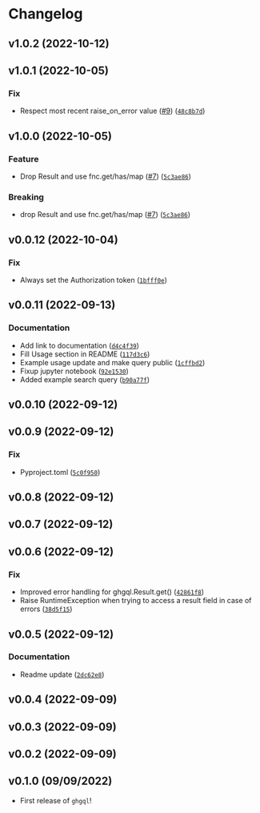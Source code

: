 # Changelog

<!--next-version-placeholder-->

## v1.0.2 (2022-10-12)


## v1.0.1 (2022-10-05)
### Fix
* Respect most recent raise_on_error value ([#9](https://github.com/kwk/ghgql/issues/9)) ([`48c8b7d`](https://github.com/kwk/ghgql/commit/48c8b7decb6a96400a26e38b8d7a841e8d29c4b9))

## v1.0.0 (2022-10-05)
### Feature
* Drop Result and use fnc.get/has/map ([#7](https://github.com/kwk/ghgql/issues/7)) ([`5c3ae86`](https://github.com/kwk/ghgql/commit/5c3ae8659cdc6d2ed48a099928af847e2df3bea0))

### Breaking
* drop Result and use fnc.get/has/map ([#7](https://github.com/kwk/ghgql/issues/7)) ([`5c3ae86`](https://github.com/kwk/ghgql/commit/5c3ae8659cdc6d2ed48a099928af847e2df3bea0))

## v0.0.12 (2022-10-04)
### Fix
* Always set the Authorization token ([`1bfff0e`](https://github.com/kwk/ghgql/commit/1bfff0e794495a75a42e91dde73ed3c37b335b52))

## v0.0.11 (2022-09-13)
### Documentation
* Add link to documentation ([`d4c4f39`](https://github.com/kwk/ghgql/commit/d4c4f392af1dbb8789ff09025f7974fdfacb9d10))
* Fill Usage section in README ([`117d3c6`](https://github.com/kwk/ghgql/commit/117d3c6572bcb6c2fc5f8ea0d0b9d7bbb17748db))
* Example usage update and make query public ([`1cffbd2`](https://github.com/kwk/ghgql/commit/1cffbd29df5592fbd54150cfe5781051920f7209))
* Fixup jupyter notebook ([`92e1530`](https://github.com/kwk/ghgql/commit/92e1530169423510ee69253a3d6c4fe6e65f4715))
* Added example search query ([`b90a77f`](https://github.com/kwk/ghgql/commit/b90a77fc891b4a79d8d18b0479039852e2bc08c0))

## v0.0.10 (2022-09-12)


## v0.0.9 (2022-09-12)
### Fix
* Pyproject.toml ([`5c0f950`](https://github.com/kwk/ghgql/commit/5c0f95093b9cc89ade63a354ceaf83ffaa4049d9))

## v0.0.8 (2022-09-12)


## v0.0.7 (2022-09-12)


## v0.0.6 (2022-09-12)
### Fix
* Improved error handling for ghgql.Result.get() ([`42861f8`](https://github.com/kwk/ghgql/commit/42861f8c404e1287a2745ff61ade5bf7832d3192))
* Raise RuntimeException when trying to access a result field in case of errors ([`38d5f15`](https://github.com/kwk/ghgql/commit/38d5f1552ba4427909269d840da86b4a2a561dc4))

## v0.0.5 (2022-09-12)
### Documentation
* Readme update ([`2dc62e8`](https://github.com/kwk/ghgql/commit/2dc62e8782943a5bc070af697b3d9f7496822baa))

## v0.0.4 (2022-09-09)


## v0.0.3 (2022-09-09)


## v0.0.2 (2022-09-09)


## v0.1.0 (09/09/2022)

- First release of `ghgql`!